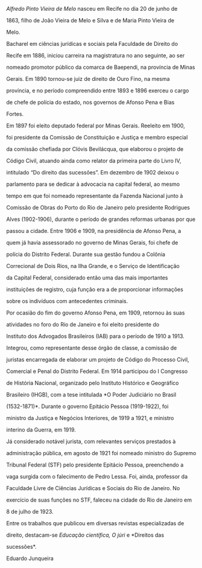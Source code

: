

*Alfredo Pinto Vieira de Melo* nasceu em Recife no dia 20 de junho de

1863, filho de João Vieira de Melo e Silva e de Maria Pinto Vieira de

Melo.



Bacharel em ciências jurídicas e sociais pela Faculdade de Direito do

Recife em 1886, iniciou carreira na magistratura no ano seguinte, ao ser

nomeado promotor público da comarca de Baependi, na província de Minas

Gerais. Em 1890 tornou-se juiz de direito de Ouro Fino, na mesma

província, e no período compreendido entre 1893 e 1896 exerceu o cargo

de chefe de polícia do estado, nos governos de Afonso Pena e Bias

Fortes.



Em 1897 foi eleito deputado federal por Minas Gerais. Reeleito em 1900,

foi presidente da Comissão de Constituição e Justiça e membro especial

da comissão chefiada por Clóvis Bevilácqua, que elaborou o projeto de

Código Civil, atuando ainda como relator da primeira parte do Livro IV,

intitulado “Do direito das sucessões”. Em dezembro de 1902 deixou o

parlamento para se dedicar à advocacia na capital federal, ao mesmo

tempo em que foi nomeado representante da Fazenda Nacional junto à

Comissão de Obras do Porto do Rio de Janeiro pelo presidente Rodrigues

Alves (1902-1906), durante o período de grandes reformas urbanas por que

passou a cidade. Entre 1906 e 1909, na presidência de Afonso Pena, a

quem já havia assessorado no governo de Minas Gerais, foi chefe de

polícia do Distrito Federal. Durante sua gestão fundou a Colônia

Correcional de Dois Rios, na Ilha Grande, e o Serviço de Identificação

da Capital Federal, considerado então uma das mais importantes

instituições de registro, cuja função era a de proporcionar informações

sobre os indivíduos com antecedentes criminais.



Por ocasião do fim do governo Afonso Pena, em 1909, retornou às suas

atividades no foro do Rio de Janeiro e foi eleito presidente do

Instituto dos Advogados Brasileiros (IAB) para o período de 1910 a 1913.

Integrou, como representante desse órgão de classe, a comissão de

juristas encarregada de elaborar um projeto de Código do Processo Civil,

Comercial e Penal do Distrito Federal. Em 1914 participou do I Congresso

de História Nacional, organizado pelo Instituto Histórico e Geográfico

Brasileiro (IHGB), com a tese intitulada *O Poder Judiciário no Brasil

(1532-1871)*. Durante o governo Epitácio Pessoa (1919-1922), foi

ministro da Justiça e Negócios Interiores, de 1919 a 1921, e ministro

interino da Guerra, em 1919.



Já considerado notável jurista, com relevantes serviços prestados à

administração pública, em agosto de 1921 foi nomeado ministro do Supremo

Tribunal Federal (STF) pelo presidente Epitácio Pessoa, preenchendo a

vaga surgida com o falecimento de Pedro Lessa. Foi, ainda, professor da

Faculdade Livre de Ciências Jurídicas e Sociais do Rio de Janeiro. No

exercício de suas funções no STF, faleceu na cidade do Rio de Janeiro em

8 de julho de 1923.



Entre os trabalhos que publicou em diversas revistas especializadas de

direito, destacam-se *Educação científica, O júri* e *Direitos das

sucessões*.



Eduardo Junqueira



